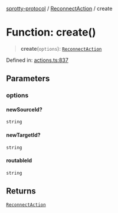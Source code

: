 
[sprotty-protocol](../globals) / [ReconnectAction](../Namespace.ReconnectAction) / create

# Function: create()

> **create**(`options`): [`ReconnectAction`](../Interface.ReconnectAction)

Defined in: [actions.ts:837](https://github.com/eclipse-sprotty/sprotty/blob/f9b2433481cc27a1ac0c92d525a92039ae7f6c76/packages/sprotty-protocol/src/actions.ts#L837)

## Parameters

### options

#### newSourceId?

`string`

#### newTargetId?

`string`

#### routableId

`string`

## Returns

[`ReconnectAction`](../Interface.ReconnectAction)
